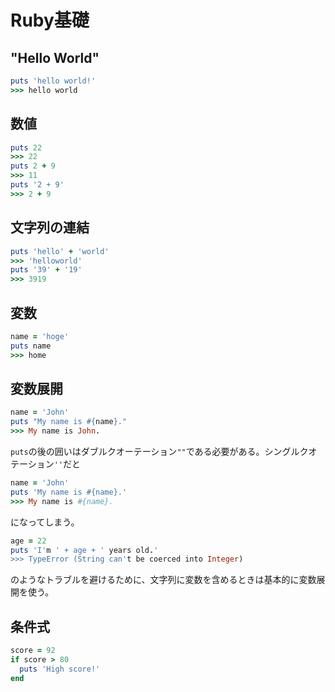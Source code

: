# Ruby基礎
## "Hello World"
```ruby
puts 'hello world!'
>>> hello world
```
## 数値
```ruby
puts 22
>>> 22
puts 2 + 9
>>> 11
puts '2 + 9'
>>> 2 + 9
```
## 文字列の連結
```ruby
puts 'hello' + 'world'
>>> 'helloworld'
puts '39' + '19'
>>> 3919
```

## 変数
```ruby
name = 'hoge'
puts name
>>> home
```
## 変数展開
```ruby
name = 'John'
puts "My name is #{name}."
>>> My name is John.
```
`puts`の後の囲いはダブルクオーテーション`""`である必要がある。シングルクオテーション`''`だと
```ruby
name = 'John'
puts 'My name is #{name}.'
>>> My name is #{name}.
```
になってしまう。
```ruby
age = 22
puts 'I'm ' + age + ' years old.'
>>> TypeError (String can't be coerced into Integer)
```
のようなトラブルを避けるために、文字列に変数を含めるときは基本的に変数展開を使う。

## 条件式
```ruby
score = 92
if score > 80
  puts 'High score!'
end
```

